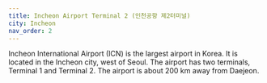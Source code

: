 ```yaml
---
title: Incheon Airport Terminal 2 (인천공항 제2터미널)
city: Incheon
nav_order: 2
---
```


Incheon International Airport (ICN) is the largest airport in Korea. It is located in the Incheon city, west of Seoul. The airport has two terminals, Terminal 1 and Terminal 2. The airport is about 200 km away from Daejeon.